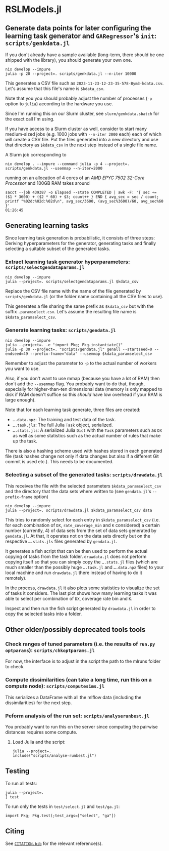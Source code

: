 # RSLModels.jl


## Generate data points for later configuring the learning task generator and `GARegressor`'s `init`: `scripts/genkdata.jl`


If you don't already have a sample available (long-term, there should be one
shipped with the library), you should generate your own one.


```
nix develop --impure
julia -p 20 --project=. scripts/genkdata.jl --n-iter 10000
```


This generates a CSV file such as `2023-11-23-12-23-35-578-Bym3-kdata.csv`.
Let's assume that this file's name is `$kdata_csv`.


Note that you you should probably adjust the number of processes (`-p` option to
`julia`) according to the hardware you use.


Since I'm running this on our Slurm cluster, see `slurm/genkdata.sbatch` for the
exact call I'm using.


If you have access to a Slurm cluster as well, consider to start many
medium-sized jobs (e.g. 1000 jobs with `--n-iter 2000` each) each of which will
create a CSV file.  Put the files generated into a new directory and use that
directory as `$kdata_csv` in the next step instead of a single file name.


A Slurm job corresponding to

```
nix develop . --impure --command julia -p 4 --project=. scripts/genkdata.jl --usemmap --n-iter=2000

```

running on an allocation of 4 cores of an *AMD EPYC 7502 32-Core Processor* and
100GB RAM takes around

```
sacct --job 439387 -o Elapsed --state COMPLETED | awk -F: '{ sec += ($1 * 3600) + ($2 * 60) + $3; count++ } END { avg_sec = sec / count; printf "%02d:%02d:%02d\n", avg_sec/3600, (avg_sec%3600)/60, avg_sec%60 }'
01:26:45
```


## Generating learning tasks


Since learning task generation is probabilistic, it consists of three steps:
Deriving hyperparameters for the generator, generating tasks and finally
selecting a suitable subset of the generated tasks.


### Extract learning task generator hyperparameters: `scripts/selectgendataparams.jl`


```
nix develop --impure
julia --project=. scripts/selectgendataparams.jl $kdata_csv
```


Replace the CSV file name with the name of the file generated by
`scripts/genkdata.jl` (or the folder name containing all the CSV files to use).


This generates a file sharing the same prefix as `$kdata_csv` but with the
suffix `.paramselect.csv`. Let's assume the resulting file name is
`$kdata_paramselect_csv`.


### Generate learning tasks: `scripts/gendata.jl`

```
nix develop --impure
julia --project=. -e "import Pkg; Pkg.instantiate()"
julia -p 30 --project=. "scripts/gendata.jl" genall --startseed=0 --endseed=49 --prefix-fname="data" --usemmap $kdata_paramselect_csv
```

Remember to adjust the parameter to `-p` to the actual number of workers you
want to use.


Also, if you don't want to use mmap (because you have a lot of RAM) then don't
add the `--usemmap` flag. You probably want to do that, though, especially for
higher-than-ten dimensional data (memory is only mapped to disk if RAM doesn't
suffice so this *should* have low overhead if your RAM is large enough).


Note that for each learning task generate, three files are created:

- `….data.npz`: The training and test data of the task.
- `….task.jls`: The full Julia `Task` object, serialized.
- `….stats.jls`: A serialized Julia `Dict` with the `Task` parameters such as
  `DX` as well as some statistics such as the actual number of rules that make
  up the task.


There is also a hashing scheme used with hashes stored in each generated file
(task hashes change not only if data changes but also if a different Git commit
is used etc.). This needs to be documented.


### Selecting a subset of the generated tasks: `scripts/drawdata.jl`


This receives the file with the selected parameters `$kdata_paramselect_csv` and
the directory that the data sets where written to (see `gendata.jl`'s
`--prefix-fname` option)


```
nix develop --impure
julia --project=. scripts/drawdata.jl $kdata_paramselect_csv data
```


This tries to randomly select for each entry in `$kdata_paramselect_csv` (i.e.
for each combination of `DX`, `rate_coverage_min` and `K` considered) a certain
number (currently, 4) of data sets from the set of data sets generated by
`gendata.jl`. At that, it operates not on the data sets directly but on the
respective `….stats.jls` files generated by `gendata.jl`.


It generates a fish script that can be then used to perform the actual copying
of tasks from the task folder. `drawdata.jl` does not perform copying itself so
that you can simply copy the `….stats.jl` files (which are much smaller than the
possibly huge `….task.jl` and `….data.npz` files) to your local machine and run
`drawdata.jl` there instead of having to do it remotely).


In the process, `drawdata.jl` it also plots some statistics to visualize the set
of tasks it considers. The last plot shows how many learning tasks it was able
to select per combination of `DX`, coverage rate bin and `K`.


Inspect and then run the fish script generated by `drawdata.jl` in order to copy
the selected tasks into a folder.


## Other older/possibly deprecated tools tools


### Check ranges of tuned parameters (i.e. the results of `run.py optparams`): `scripts/chkoptparams.jl`


For now, the interface is to adjust in the script the path to the mlruns folder
to check.


### Compute dissimilarities (can take a long time, run this on a compute node): `scripts/computesims.jl`


This serializes a DataFrame with all the mlflow data (including the
dissimilarities) for the next step.


### Peform analysis of the run set: `scripts/analyserunbest.jl`


You probably want to run this on the server since computing the pairwise
distances requires some compute.


1. Load Julia and the script:
   ```
   julia --project=.
   include("scripts/analyse-runbest.jl")
   ```
   

## Testing


To run all tests:

```
julia --project=.
] test
```


To run only the tests in `test/select.jl` and `test/ga.jl`:

```
import Pkg; Pkg.test(;test_args=["select", "ga"])
```
   
   
## Citing


See [`CITATION.bib`](CITATION.bib) for the relevant reference(s).
